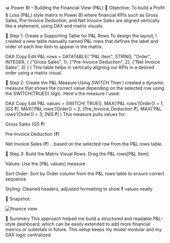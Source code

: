 📊 Power BI – Building the Financial View (P&L)
🔧 Objective:
To build a Profit & Loss (P&L) style matrix in Power BI where financial KPIs such as Gross Sales, Pre-Invoice Deduction, and Net Invoice Sales are aligned vertically like a statement, using DAX and matrix visuals.

🧱 Step 1: Create a Supporting Table for P&L Rows
To design the layout, I created a new table manually named P&L rows that defines the label and order of each line item to appear in the matrix.

DAX
Copy
Edit
P&L rows = DATATABLE(
    "P&L Item", STRING,
    "Order", INTEGER,
    {
        {"Gross Sales", 1},
        {"Pre-Invoice Deduction", 2},
        {"Net Invoice Sales", 3}
    }
)
This table helps in vertically aligning our KPIs in a desired order using a matrix visual.

🧮 Step 2: Create the P&L Measure Using SWITCH
Then I created a dynamic measure that shows the correct value depending on the selected row using the SWITCH(TRUE()) logic. Here's the measure I used:

DAX
Copy
Edit
P&L values = 
SWITCH(
    TRUE(),
    MAX('P&L rows'[Order]) = 1, [GS ₹],
    MAX('P&L rows'[Order]) = 2, [Pre_Invoice_Deduction ₹],
    MAX('P&L rows'[Order]) = 3, [NIS ₹]
)
This measure pulls values for:

Gross Sales (GS ₹)

Pre-Invoice Deduction (₹)

Net Invoice Sales (₹)
…based on the selected row from the P&L rows table.

🎨 Step 3: Build the Matrix Visual
Rows: Drag the P&L rows[P&L Item]

Values: Use the [P&L values] measure

Sort Order: Sort by Order column from the P&L rows table to ensure correct sequence

Styling: Cleaned headers, adjusted formatting to show ₹ values neatly

📸 Snapshot:


![finance view](https://github.com/user-attachments/assets/f335a110-45e6-4c76-856c-700041dd81e8)


📝 Summary
This approach helped me build a structured and readable P&L-style dashboard, which can be easily extended to add more financial metrics or subtotals in future. This setup keeps my model modular and my DAX logic centralized.
